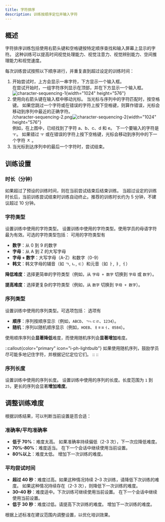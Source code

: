 ```yaml
---
title: 字符排序
description: 训练按顺序定位并输入字符
---
```


## 概述

字符排序训练包括使用右箭头键和空格键按特定顺序查找和输入屏幕上显示的字符。 这种训练可以提高时间视觉处理能力、视觉注意力、视觉辨别能力、空间推理能力和视觉速度。

每次训练尝试按照以下顺序进行，并重复直到超过设定的训练时间：

1. 开始尝试时，上方会显示一串字符，下方显示一个输入框。\
   在尝试开始时，一组字符序列显示在顶部，并在下方显示一个输入框。\
   ![character-sequencing-1](/character-sequencing-1.png){width="1024" height="576"}
2. 使用向右箭头键在输入框中移动光标。 当光标与序列中的字符匹配时，按空格键。 如果您跳过一个字符或在错误的字符上按下空格键，则算作错误，光标会移动到序列中最近的正确字符。\
   /character-sequencing-2.png![character-sequencing-2](){width="1024" height="576"}\
   例如，在上图中，已经找到了字符 a、b、c、d 和 e。 下一个要输入的字符是 ㅜ。 如果错过 ㅜ 或在错误的字符上按下空格键，光标会移动到序列中的下一个字符 ㅈ 。
3. 当光标到达序列中的最后一个字符时，尝试结束。

## 训练设置

### 时长（分钟）

如果超过了预设的训练时间，则在当前尝试结束后结束训练。 当超过设定的训练时长后，当前训练尝试结束时训练自动终止。推荐的训练时长约为 5 分钟，不建议超过 10 分钟。

### 字符类型

设置训练中使用的字符类型。 设置训练中使用的字符类型。使用学员的母语字符最为有效。可选的字符类型包括： 可用的字符类型有

- **数字**：从 0 到 9 的数字
- **字母**：从 A 到 Z 的大写字母
- **字母 + 数字**：大写字母（A-Z）和数字（0-9）
- **韩文**：韩文字母的辅音（如 ㄱ, ㄴ, ㄷ）和元音（如 ㅏ, ㅑ, ㅓ）

**降低难度**：选择更简单的字符类型（例如，从 `字母 + 数字` 切换到 `字母` 或 `数字`）。

**提高难度**：选择更复杂的字符类型（例如，从 `数字` 切换到 `字母 + 数字`）。

### 序列类型

设置训练中使用的序列类型。可选项包括： 选项有

- **顺序**：序列按顺序显示（例如，`ABCD`、`ㄱㄴㄷㄹ`、`1234`）。
- **随机**：序列以随机顺序显示（例如，`HOEB`、`ㅐㅎㅍㅓ`、`0584`）。

使用顺序序列会**显著降低**难度，而使用随机序列会**显著增加**难度。

::callout{color="primary" icon="i-ph-lightbulb"}
如果使用随机序列，鼓励学员尽可能多地记住字符，并根据记忆定位它们。
::
::

### 序列长度

设置训练中使用的序列长度。 设置训练中使用的序列的长度。长度范围为 `1` 到 `25`，更长的序列会显著**增加难度**。

## 调整训练难度

根据训练结果，可以判断当前设置是否合适：

### 准确率/平均准确率

- **低于 70%**：难度太高。 如果准确率持续偏低（2-3 次），下一次应降低难度。
- **70%-80%**：难度适当。 在下一个会话中继续使用当前设置。
- **80%以上**：难度太低。 增加下一次训练的难度。

### 平均尝试时间

- **超过 40 秒**：难度过高。如果这种情况持续 2–3 次训练，请降低下次训练的难度。 如果这种情况持续存在（2-3 次），则降低下一次训练的难度。
- **30–40 秒**：难度适中。下次训练可继续使用当前设置。 在下一个会话中继续使用当前设置。
- **低于 30 秒**：难度过低。请提高下次训练的难度。 增加下一次训练的难度。

根据上述标准在建议范围内调整设置，以优化培训效果。
